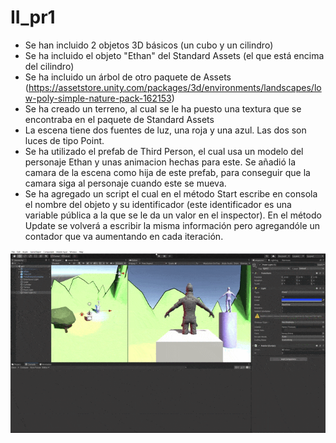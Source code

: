 # II_pr1

- Se han incluido 2 objetos 3D básicos (un cubo y un cilindro)
- Se ha incluido el objeto "Ethan" del Standard Assets (el que está encima del cilindro)
- Se ha incluido un árbol de otro paquete de Assets (https://assetstore.unity.com/packages/3d/environments/landscapes/low-poly-simple-nature-pack-162153)
- Se ha creado un terreno, al cual se le ha puesto una textura que se encontraba en el paquete de Standard Assets
- La escena tiene dos fuentes de luz, una roja y una azul. Las dos son luces de tipo Point.
- Se ha utilizado el prefab de Third Person, el cual usa un modelo del personaje Ethan y unas animacion hechas para este. Se añadió la camara de la escena como hija de este prefab, para conseguir que la camara siga al personaje cuando este se mueva. 
- Se ha agregado un script el cual en el método Start escribe en consola el nombre del objeto y su identificador (este identificador es una variable pública a la que se le da un valor en el inspector). En el método Update se volverá a escribir la misma información pero agregandóle un contador que va aumentando en cada iteración. 

![gif](./unity.gif)  
